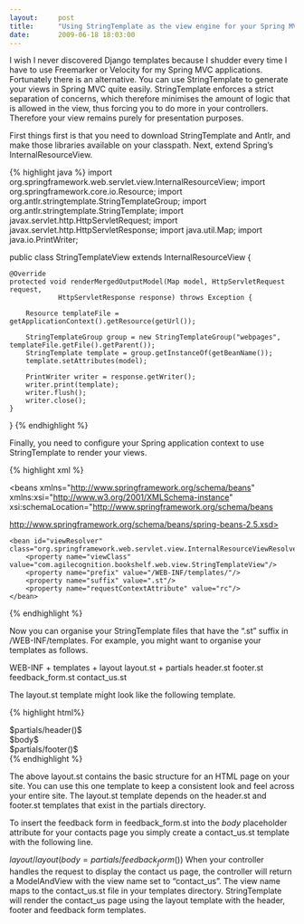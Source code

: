 ```yaml
---
layout:     post
title:      "Using StringTemplate as the view engine for your Spring MVC application"
date:       2009-06-18 18:03:00
---
```


I wish I never discovered Django templates because I shudder every time I have to use Freemarker or Velocity for my Spring MVC applications. Fortunately there is an alternative. You can use StringTemplate to generate your views in Spring MVC quite easily. StringTemplate enforces a strict separation of concerns, which therefore minimises the amount of logic that is allowed in the view, thus forcing you to do more in your controllers. Therefore your view remains purely for presentation purposes.

First things first is that you need to download StringTemplate and Antlr, and make those libraries available on your classpath. Next, extend Spring’s InternalResourceView.

{% highlight java %}
import org.springframework.web.servlet.view.InternalResourceView;
import org.springframework.core.io.Resource;
import org.antlr.stringtemplate.StringTemplateGroup;
import org.antlr.stringtemplate.StringTemplate;
import javax.servlet.http.HttpServletRequest;
import javax.servlet.http.HttpServletResponse;
import java.util.Map;
import java.io.PrintWriter;

public class StringTemplateView extends InternalResourceView {

    @Override
    protected void renderMergedOutputModel(Map model, HttpServletRequest request,
                HttpServletResponse response) throws Exception {

        Resource templateFile = getApplicationContext().getResource(getUrl());

        StringTemplateGroup group = new StringTemplateGroup("webpages", templateFile.getFile().getParent());
        StringTemplate template = group.getInstanceOf(getBeanName());
        template.setAttributes(model);

        PrintWriter writer = response.getWriter();
        writer.print(template);
        writer.flush();
        writer.close();
    }
}
{% endhighlight %}

Finally, you need to configure your Spring application context to use StringTemplate to render your views.

{% highlight xml %}
<?xml version="1.0" encoding="UTF-8"?>
<beans xmlns="http://www.springframework.org/schema/beans"
       xmlns:xsi="http://www.w3.org/2001/XMLSchema-instance"
       xsi:schemaLocation="http://www.springframework.org/schema/beans

http://www.springframework.org/schema/beans/spring-beans-2.5.xsd>

    <bean id="viewResolver" class="org.springframework.web.servlet.view.InternalResourceViewResolver">
        <property name="viewClass" value="com.agilecognition.bookshelf.web.view.StringTemplateView"/>
        <property name="prefix" value="/WEB-INF/templates/"/>
        <property name="suffix" value=".st"/>
        <property name="requestContextAttribute" value="rc"/>
    </bean>
</beans>
{% endhighlight %}

Now you can organise your StringTemplate files that have the “.st” suffix in /WEB-INF/templates. For example, you might want to organise your templates as follows.

WEB-INF
    + templates
        + layout
            layout.st
        + partials
            header.st
            footer.st
            feedback_form.st
            contact_us.st

The layout.st template might look like the following template.

{% highlight html%}
<html>
  <body>
    <div class="header">$partials/header()$</div>
    <div class="content">$body$</div>
    <div class="footer">$partials/footer()$</div>
  </body>
</html>
{% endhighlight %}

The above layout.st contains the basic structure for an HTML page on your site. You can use this one template to keep a consistent look and feel across your entire site. The layout.st template depends on the header.st and footer.st templates that exist in the partials directory.

To insert the feedback form in feedback_form.st into the $body$ placeholder attribute for your contacts page you simply create a contact_us.st template with the following line.

$layout/layout(body=partials/feedback_form())$ 
When your controller handles the request to display the contact us page, the controller will return a ModelAndView with the view name set to “contact_us”. The view name maps to the contact_us.st file in your templates directory. StringTemplate will render the contact_us page using the layout template with the header, footer and feedback form templates.

